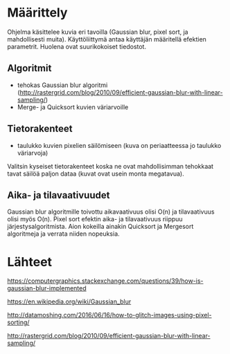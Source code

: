 # Määrittely
Ohjelma käsittelee kuvia eri tavoilla (Gaussian blur, pixel sort, ja mahdollisesti muita).
Käyttöliittymä antaa käyttäjän määritellä efektien parametrit. Huolena ovat suurikokoiset tiedostot.

## Algoritmit
- tehokas Gaussian blur algoritmi (http://rastergrid.com/blog/2010/09/efficient-gaussian-blur-with-linear-sampling/) 
- Merge- ja Quicksort kuvien väriarvoille

## Tietorakenteet
- taulukko kuvien pixelien säilömiseen (kuva on periaatteessa jo taulukko väriarvoja)

Valitsin kyseiset tietorakenteet koska ne ovat mahdollisimman tehokkaat tavat säilöä paljon dataa (kuvat ovat usein monta megatavua).

## Aika- ja tilavaativuudet
Gaussian blur algoritmille toivottu aikavaativuus olisi O(n) ja tilavaativuus olisi myös O(n).
Pixel sort efektin aika- ja tilavaativuus riippuu järjestysalgoritmista. Aion kokeilla ainakin Quicksort ja Mergesort algoritmeja ja verrata niiden nopeuksia.


# Lähteet
https://computergraphics.stackexchange.com/questions/39/how-is-gaussian-blur-implemented

https://en.wikipedia.org/wiki/Gaussian_blur

http://datamoshing.com/2016/06/16/how-to-glitch-images-using-pixel-sorting/

http://rastergrid.com/blog/2010/09/efficient-gaussian-blur-with-linear-sampling/

